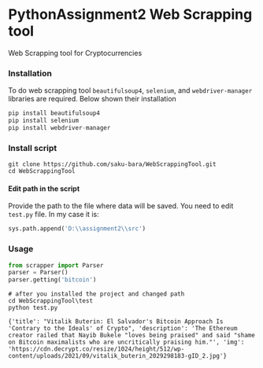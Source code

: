 # PythonAssignment2 Web Scrapping tool
 Web Scrapping tool for Cryptocurrencies 

### Installation 

To do web scrapping tool ```beautifulsoup4```, ```selenium```, and ```webdriver-manager``` libraries are required. Below shown their installation

```python
pip install beautifulsoup4
pip install selenium
pip install webdriver-manager
```

### Install script

```
git clone https://github.com/saku-bara/WebScrappingTool.git
cd WebScrappingTool
```

#### Edit path in the script

Provide the path to the file where data will be saved. You need to edit `test.py` file. In my case it is:

```python
sys.path.append('D:\\assignment2\\src')
```

### Usage

```python
from scrapper import Parser
parser = Parser()
parser.getting('bitcoin')
```

```
# after you installed the project and changed path
cd WebScrappingTool\test
python test.py
```

```
{'title': "Vitalik Buterin: El Salvador's Bitcoin Approach Is 'Contrary to the Ideals' of Crypto", 'description': 'The Ethereum creator railed that Nayib Bukele "loves being praised" and said "shame on Bitcoin maximalists who are uncritically praising him."', 'img': 'https://cdn.decrypt.co/resize/1024/height/512/wp-content/uploads/2021/09/vitalik_buterin_2029298183-gID_2.jpg'}
```

